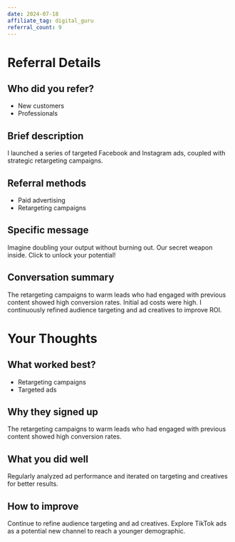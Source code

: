 ```yaml
---
date: 2024-07-18
affiliate_tag: digital_guru
referral_count: 9
---
```


# Referral Details

## Who did you refer?
- New customers
- Professionals

## Brief description
I launched a series of targeted Facebook and Instagram ads, coupled with strategic retargeting campaigns.

## Referral methods
- Paid advertising
- Retargeting campaigns

## Specific message
Imagine doubling your output without burning out. Our secret weapon inside. Click to unlock your potential!

## Conversation summary
The retargeting campaigns to warm leads who had engaged with previous content showed high conversion rates. Initial ad costs were high. I continuously refined audience targeting and ad creatives to improve ROI.

# Your Thoughts

## What worked best?
- Retargeting campaigns
- Targeted ads

## Why they signed up
The retargeting campaigns to warm leads who had engaged with previous content showed high conversion rates.

## What you did well
Regularly analyzed ad performance and iterated on targeting and creatives for better results.

## How to improve
Continue to refine audience targeting and ad creatives. Explore TikTok ads as a potential new channel to reach a younger demographic.
